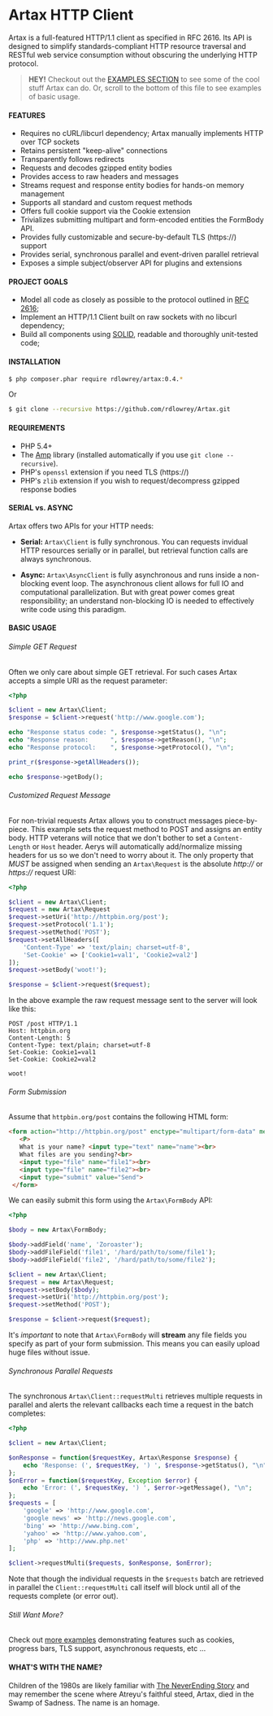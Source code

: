 # Artax HTTP Client

Artax is a full-featured HTTP/1.1 client as specified in RFC 2616.  Its API is designed to simplify
standards-compliant HTTP resource traversal and RESTful web service consumption without obscuring the
underlying HTTP protocol.

> **HEY!** Checkout out the [EXAMPLES SECTION](https://github.com/rdlowrey/Artax/tree/master/examples)
> to see some of the cool stuff Artax can do. Or, scroll to the bottom of this file to see examples
> of basic usage.

#### FEATURES

 - Requires no cURL/libcurl dependency; Artax manually implements HTTP over TCP sockets
 - Retains persistent "keep-alive" connections
 - Transparently follows redirects
 - Requests and decodes gzipped entity bodies
 - Provides access to raw headers and messages
 - Streams request and response entity bodies for hands-on memory management
 - Supports all standard and custom request methods
 - Offers full cookie support via the Cookie extension
 - Trivializes submitting multipart and form-encoded entities the FormBody API.
 - Provides fully customizable and secure-by-default TLS (https://) support
 - Provides serial, synchronous parallel and event-driven parallel retrieval
 - Exposes a simple subject/observer API for plugins and extensions
 

#### PROJECT GOALS

* Model all code as closely as possible to the protocol outlined in [RFC 2616][rfc2616];
* Implement an HTTP/1.1 Client built on raw sockets with no libcurl dependency;
* Build all components using [SOLID][solid], readable and thoroughly unit-tested code;

#### INSTALLATION

```bash
$ php composer.phar require rdlowrey/artax:0.4.*
```

Or

```bash
$ git clone --recursive https://github.com/rdlowrey/Artax.git
```

#### REQUIREMENTS

* PHP 5.4+
* The [Amp][amp-github] library (installed automatically if you use `git clone --recursive`).
* PHP's `openssl` extension if you need TLS (https://)
* PHP's `zlib` extension if you wish to request/decompress gzipped response bodies


#### SERIAL vs. ASYNC

Artax offers two APIs for your HTTP needs:

- **Serial:** `Artax\Client` is fully synchronous. You can requests invidual HTTP resources serially or in parallel,
but retrieval function calls are always synchronous.

- **Async:** `Artax\AsyncClient` is fully asynchronous and runs inside a non-blocking event loop. The asynchronous
client allows for full IO and computational parallelization. But with great power comes great responsibility;
an understand non-blocking IO is needed to effectively write code using this paradigm.


#### BASIC USAGE

###### Simple GET Request

Often we only care about simple GET retrieval. For such cases Artax accepts a simple URI as the
request parameter:

```php
<?php

$client = new Artax\Client;
$response = $client->request('http://www.google.com');

echo "Response status code: ", $response->getStatus(), "\n";
echo "Response reason:      ", $response->getReason(), "\n";
echo "Response protocol:    ", $response->getProtocol(), "\n";

print_r($response->getAllHeaders());

echo $response->getBody();
```

###### Customized Request Message

For non-trivial requests Artax allows you to construct messages piece-by-piece. This example
sets the request method to POST and assigns an entity body. HTTP veterans will notice that
we don't bother to set a `Content-Length` or `Host` header. Aerys will automatically add/normalize
missing headers for us so we don't need to worry about it. The only property that _MUST_ be assigned
when sending an `Artax\Request` is the absolute *http://* or *https://* request URI:

```php
<?php

$client = new Artax\Client;
$request = new Artax\Request
$request->setUri('http://httpbin.org/post');
$request->setProtocol('1.1');
$request->setMethod('POST');
$request->setAllHeaders([
    'Content-Type' => 'text/plain; charset=utf-8',
    'Set-Cookie' => ['Cookie1=val1', 'Cookie2=val2']
]);
$request->setBody('woot!');

$response = $client->request($request);
```

In the above example the raw request message sent to the server will look like this:

```
POST /post HTTP/1.1
Host: httpbin.org
Content-Length: 5
Content-Type: text/plain; charset=utf-8
Set-Cookie: Cookie1=val1
Set-Cookie: Cookie2=val2

woot!
```

###### Form Submission

Assume that `httpbin.org/post` contains the following HTML form:

```html
<form action="http://httpbin.org/post" enctype="multipart/form-data" method="post">
   <P>
   What is your name? <input type="text" name="name"><br>
   What files are you sending?<br>
   <input type="file" name="file1"><br>
   <input type="file" name="file2"><br>
   <input type="submit" value="Send">
 </form>
```

We can easily submit this form using the `Artax\FormBody` API:

```php
<?php

$body = new Artax\FormBody;

$body->addField('name', 'Zoroaster');
$body->addFileField('file1', '/hard/path/to/some/file1');
$body->addFileField('file2', '/hard/path/to/some/file2');

$client = new Artax\Client;
$request = new Artax\Request;
$request->setBody($body);
$request->setUri('http://httpbin.org/post');
$request->setMethod('POST');

$response = $client->request($request);
```

It's *important* to note that `Artax\FormBody` will **stream** any file fields you specify as
part of your form submission. This means you can easily upload huge files without issue.

###### Synchronous Parallel Requests

The synchronous `Artax\Client::requestMulti` retrieves multiple requests in parallel and alerts
the relevant callbacks each time a request in the batch completes:

```php
<?php

$client = new Artax\Client;

$onResponse = function($requestKey, Artax\Response $response) {
    echo 'Response: (', $requestKey, ') ', $response->getStatus(), "\n";
};
$onError = function($requestKey, Exception $error) {
    echo 'Error: (', $requestKey, ') ', $error->getMessage(), "\n";
};
$requests = [
    'google' => 'http://www.google.com',
    'google news' => 'http://news.google.com',
    'bing' => 'http://www.bing.com',
    'yahoo' => 'http://www.yahoo.com',
    'php' => 'http://www.php.net'
];

$client->requestMulti($requests, $onResponse, $onError);
```

Note that though the individual requests in the `$requests` batch are retrieved in parallel the
`Client::requestMulti` call itself will block until all of the requests complete (or error out).

###### Still Want More?

Check out [more examples](https://github.com/rdlowrey/Artax/tree/master/examples) demonstrating 
features such as cookies, progress bars, TLS support, asynchronous requests, etc ...


#### WHAT'S WITH THE NAME?

Children of the 1980s are likely familiar with [The NeverEnding Story][neverending] and may remember
the scene where Atreyu's faithful steed, Artax, died in the Swamp of Sadness. The name is an homage.


[rfc2616]: http://www.w3.org/Protocols/rfc2616/rfc2616.html
[amp-github]: https://github.com/rdlowrey/Amp
[solid]: http://en.wikipedia.org/wiki/SOLID_(object-oriented_design) "S.O.L.I.D."
[neverending]: http://www.imdb.com/title/tt0088323/ "The NeverEnding Story"

